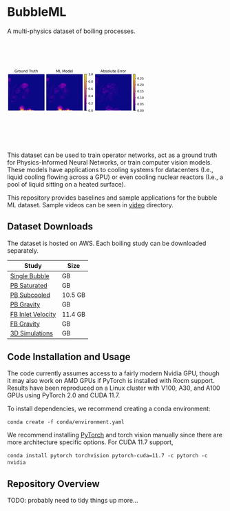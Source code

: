 # BubbleML

A multi-physics dataset of boiling processes.

![SubCooled Temperature](video/subcooled.gif)

This dataset can be used to train operator networks, act as a ground truth for Physics-Informed Neural Networks, or train computer vision models.
These models have applications to cooling systems for datacenters (I.e., liquid cooling flowing across a GPU) or even cooling nuclear reactors (I.e., a pool of liquid sitting on a heated surface).

This repository provides baselines and sample applications for the bubble ML dataset. Sample videos can be seen in [video](video/) directory. 

## Dataset Downloads

The dataset is hosted on AWS. Each boiling study can be downloaded separately.

| Study | Size |
|-----------------------|----|
| [Single Bubble]()     | GB |
| [PB Saturated]()      | GB |
| [PB Subcooled](https://bubble-ml-simulations.s3.us-east-2.amazonaws.com/pool-boiling-subcooled-fc72-2d.tar.gz)      | 10.5 GB |
| [PB Gravity]()        | GB |
| [FB Inlet Velocity](https://bubble-ml-simulations.s3.us-east-2.amazonaws.com/flow-boiling-velscale-fc72-2d.tar.gz) | 11.4 GB |
| [FB Gravity]()        | GB |
| [3D Simulations]()    | GB |

## Code Installation and Usage

The code currently assumes access to a fairly modern Nvidia GPU, though
it may also work on AMD GPUs if PyTorch is installed with Rocm support.
Results have been reproduced on a Linux cluster with V100, A30, and A100 GPUs using PyTorch 2.0 and CUDA 11.7.

To install dependencies, we recommend creating a conda environment:

~~~~
conda create -f conda/environment.yaml
~~~~

We recommend installing [PyTorch](https://pytorch.org/get-started/locally/) and 
torch vision manually since there are more architecture specific options. 
For CUDA 11.7 support, 

~~~~
conda install pytorch torchvision pytorch-cuda=11.7 -c pytorch -c nvidia
~~~~

## Repository Overview

TODO: probably need to tidy things up more...


